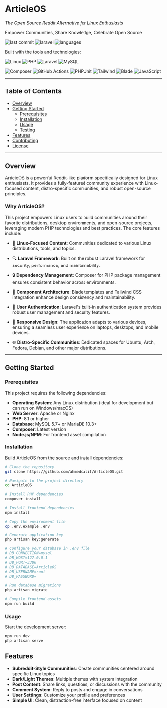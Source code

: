 # ArticleOS

*The Open Source Reddit Alternative for Linux Enthusiasts*

Empower Communities, Share Knowledge, Celebrate Open Source

![last commit](https://img.shields.io/badge/last%20commit-today-success) ![laravel](https://img.shields.io/badge/Laravel-10.0-red) ![languages](https://img.shields.io/badge/languages-4-orange)

Built with the tools and technologies:

![Linux](https://img.shields.io/badge/Linux-black?style=flat-square&logo=linux) ![PHP](https://img.shields.io/badge/PHP-777BB4?style=flat-square&logo=php) ![Laravel](https://img.shields.io/badge/Laravel-FF2D20?style=flat-square&logo=laravel) ![MySQL](https://img.shields.io/badge/MySQL-4479A1?style=flat-square&logo=mysql)

![Composer](https://img.shields.io/badge/Composer-885630?style=flat-square&logo=composer) ![GitHub Actions](https://img.shields.io/badge/GitHub%20Actions-2088FF?style=flat-square&logo=githubactions) ![PHPUnit](https://img.shields.io/badge/PHPUnit-3775A9?style=flat-square&logo=php) ![Tailwind](https://img.shields.io/badge/Tailwind-06B6D4?style=flat-square&logo=tailwindcss) ![Blade](https://img.shields.io/badge/Blade-FF2D20?style=flat-square&logo=laravel) ![JavaScript](https://img.shields.io/badge/JavaScript-F7DF1E?style=flat-square&logo=javascript)

---

## Table of Contents

- [Overview](#overview)
- [Getting Started](#getting-started)
  - [Prerequisites](#prerequisites)
  - [Installation](#installation)
  - [Usage](#usage)
  - [Testing](#testing)
- [Features](#features)
- [Contributing](#contributing)
- [License](#license)

---

## Overview

ArticleOS is a powerful Reddit-like platform specifically designed for Linux enthusiasts. It provides a fully-featured community experience with Linux-focused content, distro-specific communities, and robust open-source principles.

### Why ArticleOS?

This project empowers Linux users to build communities around their favorite distributions, desktop environments, and open-source projects, leveraging modern PHP technologies and best practices. The core features include:

- 🐧 **Linux-Focused Content**: Communities dedicated to various Linux distributions, tools, and topics.

- 🔍 **Laravel Framework**: Built on the robust Laravel framework for security, performance, and maintainability.

- 🔒 **Dependency Management**: Composer for PHP package management ensures consistent behavior across environments.

- 🎨 **Component Architecture**: Blade templates and Tailwind CSS integration enhance design consistency and maintainability.

- 🔑 **User Authentication**: Laravel's built-in authentication system provides robust user management and security features.

- 📱 **Responsive Design**: The application adapts to various devices, ensuring a seamless user experience on laptops, desktops, and mobile devices.

- 🌐 **Distro-Specific Communities**: Dedicated spaces for Ubuntu, Arch, Fedora, Debian, and other major distributions.

---

## Getting Started

### Prerequisites

This project requires the following dependencies:

- **Operating System**: Any Linux distribution (ideal for development but can run on Windows/macOS)
- **Web Server**: Apache or Nginx
- **PHP**: 8.1 or higher
- **Database**: MySQL 5.7+ or MariaDB 10.3+
- **Composer**: Latest version
- **Node.js/NPM**: For frontend asset compilation

### Installation

Build ArticleOS from the source and install dependencies:

```bash
# Clone the repository
git clone https://github.com/ahmedcalif/ArticleOS.git

# Navigate to the project directory
cd ArticleOS

# Install PHP dependencies
composer install

# Install frontend dependencies
npm install

# Copy the environment file
cp .env.example .env

# Generate application key
php artisan key:generate

# Configure your database in .env file
# DB_CONNECTION=mysql
# DB_HOST=127.0.0.1
# DB_PORT=3306
# DB_DATABASE=ArticleOS
# DB_USERNAME=root
# DB_PASSWORD=

# Run database migrations 
php artisan migrate 

# Compile frontend assets
npm run build
```

### Usage

Start the development server:

```bash
npm run dev
php artisan serve
```


## Features

- **Subreddit-Style Communities**: Create communities centered around specific Linux topics
- **Dark/Light Themes**: Multiple themes with system integration
- **Post Content**: Share links, questions, or discussions with the community
- **Comment System**: Reply to posts and engage in conversations
- **User Settings**: Customize your profile and preferences
- **Simple UI**: Clean, distraction-free interface focused on content

